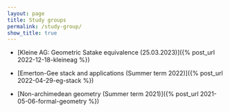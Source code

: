 ```yaml
---
layout: page
title: Study groups
permalink: /study-group/
show_title: true
---
```


- [Kleine AG: Geometric Satake equivalence (25.03.2023)]({% post_url 2022-12-18-kleineag %})

- [Emerton-Gee stack and applications (Summer term 2022)]({% post_url 2022-04-29-eg-stack %})

- [Non-archimedean geometry (Summer term 2021)]({% post_url 2021-05-06-formal-geometry %})

